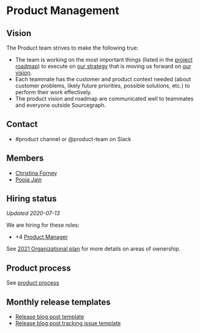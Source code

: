 # Product Management

## Vision

The Product team strives to make the following true:

- The team is working on the most important things (listed in the [project roadmap](https://docs.google.com/document/d/1cBsE9801DcBF9chZyMnxRdolqM_1c2pPyGQz15QAvYI/edit?usp=sharing)) to execute on [our strategy](../../../direction/index.md) that is moving us forward on [our vision](../../../company/strategy.md).
- Each teammate has the customer and product context needed (about customer problems, likely future priorities, possible solutions, etc.) to perform their work effectively.
- The product vision and roadmap are communicated well to teammates and everyone outside Sourcegraph.

## Contact

- #product channel or @product-team on Slack

## Members

- [Christina Forney](../../../company/team/index.md#christina-forney-she-her)
- [Pooja Jain](../../../company/team/index.md#pooja-jain-she-her)
  
## Hiring status

_Updated 2020-07-13_

We are hiring for these roles:

- +4 [Product Manager](https://github.com/sourcegraph/careers/blob/master/job-descriptions/product-manager.md)

See [2021 Organizational plan](../../engineering/2021_org.md) for more details on areas of ownership.

## Product process

See [product process](product_process.md)

## Monthly release templates

- [Release blog post template](./release_blog_post_template.md)
- [Release blog post tracking issue template](./release_issue_template.md)
